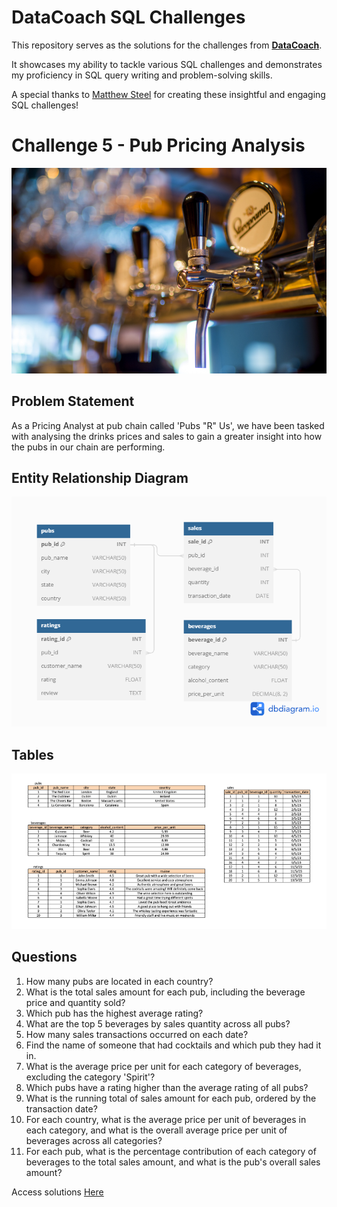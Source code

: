 # DataCoach SQL Challenges

This repository serves as the solutions for the challenges from **[DataCoach](https://mattsteel87.wixsite.com/datacoach)**. 

It showcases my ability to tackle various SQL challenges and demonstrates my proficiency in SQL query writing and problem-solving skills.

A special thanks to [Matthew Steel](https://www.linkedin.com/in/matthew-steel-4a7a8915b/) for creating these insightful and engaging SQL challenges!

# Challenge 5 - Pub Pricing Analysis

![alt text](./Images/img.png)

## Problem Statement
As a Pricing Analyst at pub chain called 'Pubs "R" Us', we have been tasked with analysing the drinks prices and sales to gain a greater insight into how the pubs in our chain are performing.


## Entity Relationship Diagram

![alt text](./Images/ERD.png)

## Tables
![alt text](./Images/tables.png)

## Questions

1. How many pubs are located in each country?
2. What is the total sales amount for each pub, including the beverage price and quantity sold?
3. Which pub has the highest average rating?
4. What are the top 5 beverages by sales quantity across all pubs?
5. How many sales transactions occurred on each date?
6. Find the name of someone that had cocktails and which pub they had it in.
7. What is the average price per unit for each category of beverages, excluding the category 'Spirit'?
8. Which pubs have a rating higher than the average rating of all pubs?
9. What is the running total of sales amount for each pub, ordered by the transaction date?
10. For each country, what is the average price per unit of beverages in each category, and what is the overall average price per unit of beverages across all categories?
11. For each pub, what is the percentage contribution of each category of beverages to the total sales amount, and what is the pub's overall sales amount?
    
Access solutions [Here](./Pub_Pricing_Analysis_SQL_Queries.sql)
